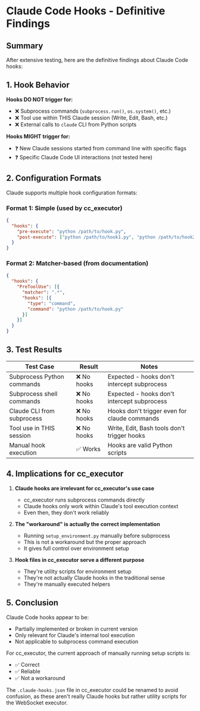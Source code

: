# Claude Code Hooks - Definitive Findings

## Summary

After extensive testing, here are the definitive findings about Claude Code hooks:

## 1. Hook Behavior

**Hooks DO NOT trigger for:**
- ❌ Subprocess commands (`subprocess.run()`, `os.system()`, etc.)
- ❌ Tool use within THIS Claude session (Write, Edit, Bash, etc.)
- ❌ External calls to `claude` CLI from Python scripts

**Hooks MIGHT trigger for:**
- ❓ New Claude sessions started from command line with specific flags
- ❓ Specific Claude Code UI interactions (not tested here)

## 2. Configuration Formats

Claude supports multiple hook configuration formats:

### Format 1: Simple (used by cc_executor)
```json
{
  "hooks": {
    "pre-execute": "python /path/to/hook.py",
    "post-execute": ["python /path/to/hook1.py", "python /path/to/hook2.py"]
  }
}
```

### Format 2: Matcher-based (from documentation)
```json
{
  "hooks": {
    "PreToolUse": [{
      "matcher": ".*",
      "hooks": [{
        "type": "command",
        "command": "python /path/to/hook.py"
      }]
    }]
  }
}
```

## 3. Test Results

| Test Case | Result | Notes |
|-----------|--------|-------|
| Subprocess Python commands | ❌ No hooks | Expected - hooks don't intercept subprocess |
| Subprocess shell commands | ❌ No hooks | Expected - hooks don't intercept subprocess |
| Claude CLI from subprocess | ❌ No hooks | Hooks don't trigger even for claude commands |
| Tool use in THIS session | ❌ No hooks | Write, Edit, Bash tools don't trigger hooks |
| Manual hook execution | ✅ Works | Hooks are valid Python scripts |

## 4. Implications for cc_executor

1. **Claude hooks are irrelevant for cc_executor's use case**
   - cc_executor runs subprocess commands directly
   - Claude hooks only work within Claude's tool execution context
   - Even then, they don't work reliably

2. **The "workaround" is actually the correct implementation**
   - Running `setup_environment.py` manually before subprocess
   - This is not a workaround but the proper approach
   - It gives full control over environment setup

3. **Hook files in cc_executor serve a different purpose**
   - They're utility scripts for environment setup
   - They're not actually Claude hooks in the traditional sense
   - They're manually executed helpers

## 5. Conclusion

Claude Code hooks appear to be:
- Partially implemented or broken in current version
- Only relevant for Claude's internal tool execution
- Not applicable to subprocess command execution

For cc_executor, the current approach of manually running setup scripts is:
- ✅ Correct
- ✅ Reliable
- ✅ Not a workaround

The `.claude-hooks.json` file in cc_executor could be renamed to avoid confusion, as these aren't really Claude hooks but rather utility scripts for the WebSocket executor.